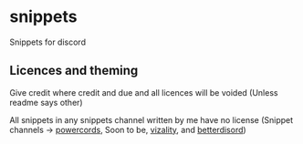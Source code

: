 # snippets
Snippets for discord

## Licences and theming
Give credit where credit and due and all licences will be voided (Unless readme says other)

All snippets in any snippets channel written by me have no license (Snippet channels -> [powercords](https://discord.com/channels/538759280057122817/755005803303403570), Soon to be, [vizality](https://discord.com/channels/689933814864150552/807322939111637064), and [betterdisord]())
